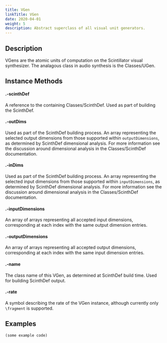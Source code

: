 ```yaml
---
title: VGen
linkTitle: VGen
date: 2020-04-01
weight: 5
description: Abstract superclass of all visual unit generators.
---
```



## Description

VGens are the atomic units of computation on the Scintillator visual synthesizer. The analagous class in audio synthesis is the Classes/UGen.

## Instance Methods


#### .-scinthDef

</h3>
<div class='method'>A reference to the containing Classes/ScinthDef. Used as part of building the ScinthDef.</div>

#### .-outDims

</h3>
<div class='method'>Used as part of the ScinthDef building process. An array representing the selected output dimensions from those supported within <code>outputDimensions</code>, as determined by ScinthDef dimensional analysis. For more information see the discussion around dimensional analysis in the Classes/ScinthDef documentation.</div>

#### .-inDims

</h3>
<div class='method'>Used as part of the ScinthDef building process. An array representing the selected input dimensions from those supported within <code>inputDimensions</code>, as determined by ScinthDef dimensional analysis. For more information see the discussion around dimensional analysis in the Classes/ScinthDef documentation.</div>

#### .-inputDimensions

</h3>
<div class='method'>An array of arrays representing all accepted input dimensions, corresponding at each index with the same output dimension entries.</div>

#### .-outputDimensions

</h3>
<div class='method'>An array of arrays representing all accepted output dimensions, corresponding at each index with the same input dimension entries.</div>

#### .-name

</h3>
<div class='method'>The class name of this VGen, as determined at ScinthDef build time. Used for building ScinthDef output.</div>

#### .-rate

</h3>
<div class='method'>A symbol describing the rate of the VGen instance, although currently only <code>\fragment</code> is supported.</div>

## Examples

<code>(some example code)</code>
